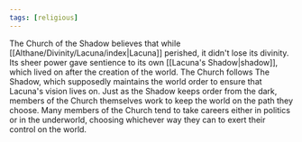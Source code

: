 ```yaml
---
tags: [religious]
---
```


The Church of the Shadow believes that while [[Althane/Divinity/Lacuna/index|Lacuna]] perished, it didn't lose its divinity. Its sheer power gave sentience to its own [[Lacuna's Shadow|shadow]], which lived on after the creation of the world. The Church follows The Shadow, which supposedly maintains the world order to ensure that Lacuna's vision lives on. Just as the Shadow keeps order from the dark, members of the Church themselves work to keep the world on the path they choose. Many members of the Church tend to take careers either in politics or in the underworld, choosing whichever way they can to exert their control on the world.
